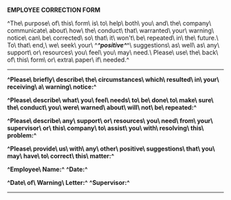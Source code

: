 **EMPLOYEE CORRECTION FORM**

^The\ purpose\ of\ this\ form\ is\ to\ help\ both\ you\ and\ the\ company\ communicate\ about\ how\ the\ conduct\ that\ warranted\ your\ warning\ notice\ can\ be\ corrected\ so\ that\ it\ won't\ be\ repeated\ in\ the\ future.\ To\ that\ end,\ we\ seek\ your\ ^***^positive^***^\ suggestions\ as\ well\ as\ any\ support\ or\ resources\ you\ feel\ you\ may\ need.\ Please\ use\ the\ back\ of\ this\ form\ or\ extra\ paper\ if\ needed.^

  ------------------------------------------------------------------------------------------------------------------------------------------------------------- -- ------------------- --
  **^Please\ briefly\ describe\ the\ circumstances\ which\ resulted\ in\ your\ receiving\ a\ warning\ notice:^**                                                                       
                                                                                                                                                                                       
                                                                                                                                                                                       
                                                                                                                                                                                       
  **^Please\ describe\ what\ you\ feel\ needs\ to\ be\ done\ to\ make\ sure\ the\ conduct\ you\ were\ warned\ about\ will\ not\ be\ repeated:^**                                       
                                                                                                                                                                                       
                                                                                                                                                                                       
                                                                                                                                                                                       
  **^Please\ describe\ any\ support\ or\ resources\ you\ need\ from\ your\ supervisor\ or\ this\ company\ to\ assist\ you\ with\ resolving\ this\ problem:^**                          
                                                                                                                                                                                       
                                                                                                                                                                                       
                                                                                                                                                                                       
  **^Please\ provide\ us\ with\ any\ other\ positive\ suggestions\ that\ you\ may\ have\ to\ correct\ this\ matter:^**                                                                 
                                                                                                                                                                                       
                                                                                                                                                                                       
                                                                                                                                                                                       
  **^Employee\ Name:^**                                                                                                                                            **^Date:^**         
                                                                                                                                                                                       
                                                                                                                                                                                       
                                                                                                                                                                                       
  **^Date\ of\ Warning\ Letter:^**                                                                                                                                 **^Supervisor:^**   
                                                                                                                                                                                       
  ------------------------------------------------------------------------------------------------------------------------------------------------------------- -- ------------------- --
